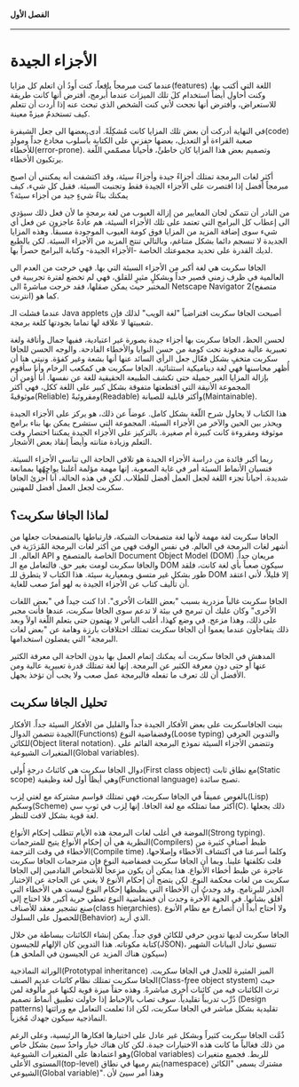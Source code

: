 #### الفصل الأول

---

# الأجزاء الجيدة



عندما كنت مبرمجاً يافعاً، كنت أَودُ أن اتعلم كل مزايا(features) اللغة التي أكتب بها، وكنت أُحاول أيضاً استخدام كلَ تلك الميزات عندما أُبرمج، أفترض أنها كانت طريقة للاستعراض، وأفترض أنها نجحت لأني كنت الشخص الذي تبحث عنه إذا أردت أن تتعلم كيف تستخدمُ ميزةً معينة.



في النهاية أدركت أن بعض تلك المزايا كانت مُشكِلَةً. أدى بعضها الى جعل الشيفرة(code) صعبة القراءة أو التعديل، بعضها حفزني على الكتابة بأُسلوب مخادع جداً ومولدٍ للأخطاء(error-prone). وتصميم بعض هذا المزايا كان خاطئً، فأحياناً مصمّمي اللّغة يرتكبون الأخطاء.



أكثر لغات البرمجة تمتلك أجزاءً جيدة وأجزاءً سيئة، وقد اكتشفت أنه يمكنني أن اصبح مبرمجاً أفضل إذا اقتصرت على الأجزاء الجيدة فقط وتجنبت السيئة. فقبل كل شيء، كيف يمكنك بناءٌ شيءٍ جيد من أجزاء سيئة؟



من النادر أن تتمكن لجان المعايير من إزالة العيوب من لغة برمجةٍ ما لأن فعل ذلك سيؤدي الى إعطاب كل البرامج التي تعتمد على تلك الأجزاء السيئة، هم عادةً عاجزون عن فعل أي شيء سوى إضافة المزيد من المزايا فوق كومة العيوب الموجودة مسبقاً. وهذه المزايا الجديدة لا تنسجم دائما بشكل متناغم، وبالتالي تنتج المزيد من الأجزاء السيئة. لكن بالطبع لديك القدرة على تحديد مجموعتك الخاصة -الأجزاء الجيدة- وكتابة البرامج حصراً بها. 



الجافا سكربت هي لغة أكبر من الأجزاء السيئة التي بها. فهي خرجت من العدم الى العالمية في ظرف زمني قصير جداً وبشكلٍ مثيرٍ للقلق، فهي لم تخضع لفترة تجريبية في المختبر حيث يمكن صقلها، فقد خرجت مباشرةً الى Netscape Navigator 2(متصفح انترنت) كما هو.

عندما فشلت الـ Java applets أصبحت الجافا سكربت افتراضياً "لغة  الويب" لذلك فإن شعبيتها لا علاقة لها تماما بجودتها كلغة برمجة.



لحسن الحظ، الجافا سكربت بها أجزاء جيدة بصورة غير اعتيادية، ففيها جمال وأناقة ولغة تعبيرية عالية مدفونة تحت كومة من حسن النوايا والأخطاء الفادحة. والوجه الحسن للجافا سكربت متخفٍ بشكل فعّال جعل الرأي السائد عنها أنها بشعة وغير كفؤة. ونيتي هنا أن أُظهر محاسنها فهي لغة ديناميكية استثنائية. الجافا سكربت هي كمكعب الرخام وأنا سأقوم بإزالة المزايا الغير جميلة حتى تكشف الطبيعة الحقيقية للغة عن نفسها. أنا أُؤمن أن المجموعة الأنيقة التي اقتطعتها متفوقة بشكل كبير على اللغة ككل، فهي أكثر موثوقيةً(Reliable) ومقروئيةً(Readable) وأكثر قابلية للصيانة(Maintainable).



هذا الكتاب لا يحاول شرح اللّغة بشكل كامل. عوضاً عن ذلك، هو يركز على الأجزاء الجيدة ويحذر بين الحين والآخر من الأجزاء السيئة. المجموعة التي ستشرح يمكن بها بناء برامج موثوقة ومقروءة كانت كبيرة أم صغيرة. بالتركيز على الأجزاء الجيدة يمكننا اختصار وقت التعلم وزيادة متانته وأيضاً إنقاذ بعض الأشجار.



ربما أكبر فائدة من دراسة الأجزاء الجيدة هو تلافي الحاجة الى تناسي الأجزاء السيئة. فنسيان الأنماط السيئة أمر في غاية الصعوبة. إنها مهمة مؤلمة أغلبنا يواجِهٌها بممانعة شديدة. أحياناً تجزء اللغة لجعل العمل أفضل للطلاب. لكن في هذه الحالة، أنا أُجزئ الجافا سكربت لجعل العمل أفضل للمهنين.



## لماذا الجافا سكربت؟

الجافا سكربت لغة مهمة لأنها لغة متصفحات الشبكة، فارتباطها بالمتصفحات جعلها من أشهر لغات البرمجة في العالم. في نفس الوقت فهي من أكثر لغات البرمجة المٌزدَرَية في العالم. الـ API الخاصة بالمتصفح و Document Object Model (DOM) مريعان جداً. والجافا سكربت لومت بغير حق. فالتعامل مع الـ DOM سيكون صعباً بأي لغة كانت، فلقد طور بشكل غير متسق وبمعيارية سيئة. هذا الكتاب لا يتطرق للـ DOM إلا قليلاً، لأني اعتقد أن تأليف كتاب عن الأجزاء الجيدة به لهو أمرٌ صعب للغاية. 



الجافا سكربت غالباً مزدرية بسبب "بعض اللغات الاُخرى". اذا كنت  جيداً في "بعض اللغات الاُخرى" وكان عليك أن تبرمج في بيئة لا تدعم سوى الجافا سكربت، عندها فأنت مجبر على ذلك، وهذا مزعج. في وضع كهذا، أغلب الناس لا يهتمون حتى بتعلم اللّغة اولاً وبعد ذلك يتفاجأون عندما يعموا أن الجافا سكربت تمتلك اختلافات بارزة وهامة عن "بعض لغات البرمجة" التي يفضلون استخدامها.



المدهش في الجافا سكربت أنه يمكنك إتمام العمل بها بدون الحاجة الى معرفة الكثير عنها أو حتى دون معرفة الكثير عن البرمجة. إنها لغة تمتلك قدرة تعبيرية عالية ومن الأفضل أن لك تعرف ما تفعله فالبرمجة عمل صعب ولا يجب أن تؤخذ بجهل. 



## تحليل الجافا سكربت

بنيت الجافاسكربت على بعض الأفكار  الجيدة جداً والقليل من الأفكار السيئة جداً. الأفكار الجيدة تتضمن الدوال(Functions) وفضفاضية النوع(Loose typing) والتدوين الحرفي للكائن(Object literal notation). وتتضمن الأجزاء السيئة نموذج البرمجة القائم على المتغيرات الشيوعية(Global variables).

دوال الجافا سكربت هي كائناتُ درجةٍ أُولى(First class object) مع نطاق ثابت(Static scope) وهي أيظاً أول لغة وظيفية(Functional language) تصبح سائدة.

بالغوص عميقاً في الجافا سكربت، فهي تمتلك قواسم مشتركة مع لغتي لِزب(Lisp) وسكيم(Scheme) أكثر مما تمتلكه مع لغة الجافا. إنها لِزب في ثوبِ سي(C). ذلك يجعلها لغة قوية بشكل لافت للنظر.  



الموضة في أغلب لغات البرمجة هذه الأيام تتطلب إحكام الأنواع(Strong typing). النظرية هي أن إحكام الأنواع يتيح للمترجمات(Compilers) ظبط أصنافٍ كثيرة من الأخطاء في وقت الترجمة(Compile time) وكلما أسرعنا في اكتشاف الأخطاء وإصلاحها، قلت تكلفتها علينا. وبما أن الجافا سكربت فضفاضية النوع فإن مترجمات الجافا سكربت عاجزة عن ظبط أخطاء الأنواع. هذا يمكن أن يكون مزعجاً للأشخاص القادمين إلى الجافا سكربت من لغات محكمة النوع. لكن يتضح أن إحكام الأنوع لا يغني عن الحاجة عن الإختبار الحذر للبرنامج. وقد وجدتُ أن الأخطاء التي يظبطها إحكام النوع ليست هي الأخطاء التي أقلق بشأنها. في الجهة الأٌخرة وجدت أن فضفاضية النوع تعطي حرية أكبر, فلا احتاج إلى صنع تشجير معقد للأصناف(class hierarchies). ولا أحتاج أبداً أن أتصارع مع نظام الأنوع للحصول على السلوك(Behavior) الذي أُريد. 



الجافا سكربت لديها تدوين حرفي للكائن قوي جداً. يمكن إنشاء الكائنات ببساطة من خلال كتابة مكوناته. هذا التدوين كان الإلهام للجيسون(JSON)، تنسيق تبادل البيانات الشهير (سيكون هناك المزيد عن الجيسون في الملحق هـ)



الوراثة النماذجية(Prototypal inheritance) الميز المثيرة للجدل في الجافا سكربت. الجافا سكربت تمتلك نظام كائنات عديم الصنف(Class-free object stystem) حيث ترث الكائنات فيه من كائنات أٌخرى مباشرةً. وهذه حقاً ميزة قوية لكنها غير مألوفة لمن دُرِّب تدريباً تقليدياً. سوف تصاب بالإحباط إذا حاولت تطبيق أنماط تصميم (Design patterns) تقليدية بشكل مباشر في الجافا سكربت، لكن اذا تعلمت التعامل مع وراثتها النماذجية سيكون جهدك مُجَزياً. 



ذٌمَّت الجافا سكربت كثيراً وبشكل غير عادل على اختيارها افكارها الرئيسية، وعلى الرغم من ذلك فغالباً ما كانت هذه الاختيارات جيدة. لكن كان هناك خيار واحدٌ سيئ بشكل خاص وهو اعتمادها على المتغيرات الشيوعية(Global variables) للربط. فجميع متغيرات المستوى الأعلى(top-level) يتم رميها في نطاق(namespace) مشترك يسمى "الكائن الشيوعي(Global variable)". وهذا أمر سيئ لأن 





